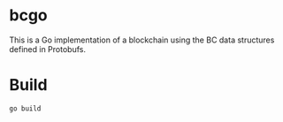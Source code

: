 bcgo
====

This is a Go implementation of a blockchain using the BC data structures defined in Protobufs.

Build
=====

    go build
